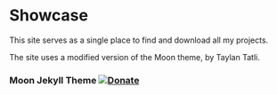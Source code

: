 # Showcase

This site serves as a single place to find and download all my projects.

The site uses a modified version of the Moon theme, by Taylan Tatli.

### Moon Jekyll Theme [![Donate](https://img.shields.io/badge/paypal-donate-blue.svg)](https://www.paypal.me/taylantatli/0usd)  

